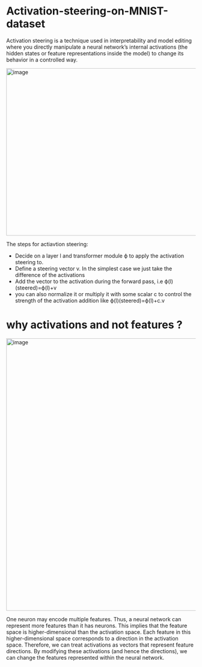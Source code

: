 # Activation-steering-on-MNIST-dataset

Activation steering is a technique used in interpretability and model editing where you directly manipulate a neural network’s internal activations (the hidden states or feature representations inside the model) to change its behavior in a controlled way.

<img width="669" height="445" alt="image" src="https://github.com/user-attachments/assets/d8fa88b4-723c-46ab-ba75-910f4f2968c5" />

The steps for actiavtion steering:

- Decide on a layer l and transformer module ϕ to apply the activation steering to.
- Define a steering vector v. In the simplest case we just take the difference of the activations
- Add the vector to the activation during the forward pass, i.e ϕ(l)(steered)=ϕ(l)+v
- you can also normalize it or multiply it with some scalar c to control the strength of the activation addition like ϕ(l)(steered)=ϕ(l)+c.v


# why activations and not features ?

<img width="724" height="724" alt="image" src="https://github.com/user-attachments/assets/e0f9acd7-9c6d-4107-a299-d09f7f64f613" />



One neuron may encode multiple features. Thus, a neural network can represent more features than it has neurons. This implies that the feature space is higher-dimensional than the activation space. Each feature in this higher-dimensional space corresponds to a direction in the activation space. Therefore, we can treat activations as vectors that represent feature directions. By modifying these activations (and hence the directions), we can change the features represented within the neural network.
